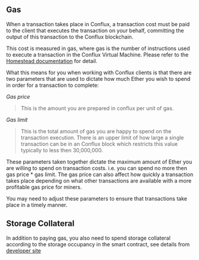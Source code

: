 ## Gas

When a transaction takes place in Conflux, a transaction cost must be paid to the client that executes the transaction on your behalf, committing the output of this transaction to the Conflux blockchain.

This cost is measured in gas, where gas is the number of instructions used to execute a transaction in the Conflux Virtual Machine. Please refer to the [Homestead
documentation](http://ethdocs.org/en/latest/contracts-and-transactions/account-types-gas-and-transactions.html?highlight=gas#what-is-gas) for detail.

What this means for you when working with Conflux clients is that there are two parameters that are used to dictate how much Ether you wish to spend in order for a transaction to complete:

_Gas price_

> This is the amount you are prepared in conflux per unit of gas. 

_Gas limit_

> This is the total amount of gas you are happy to spend on the
> transaction execution. There is an upper limit of how large a single
> transaction can be in an Conflux block which restricts this value
> typically to less then 30,000,000.

These parameters taken together dictate the maximum amount of Ether you are willing to spend on transaction costs. i.e. you can spend no more then gas price \* gas limit. The gas price can also affect how quickly a transaction takes place depending on what other transactions are available with a more profitable gas price for miners.

You may need to adjust these parameters to ensure that transactions take place in a timely manner.

## Storage Collateral

In addition to paying gas, you also need to spend storage collateral according to the storage occupancy in the smart contract, see details from [developer site](https://developer.confluxnetwork.org/introduction/en/conflux_storage)